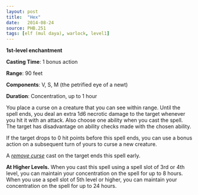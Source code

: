 ```yaml
---
layout: post
title:  "Hex"
date:   2014-08-24
source: PHB.251
tags: [elf (mul daya), warlock, level1]
---
```


**1st-level enchantment**

**Casting Time**: 1 bonus action

**Range**: 90 feet

**Components**: V, S, M (the petrified eye of a newt)

**Duration**: Concentration, up to 1 hour

You place a curse on a creature that you can see within range. Until the spell ends, you deal an extra 1d6 necrotic damage to the target whenever you hit it with an attack. Also choose one ability when you cast the spell. The target has disadvantage on ability checks made with the chosen ability.

If the target drops to 0 hit points before this spell ends, you can use a bonus action on a subsequent turn of yours to curse a new creature.

A *[remove curse](remove-curse)* cast on the target ends this spell early.

**At Higher Levels.** When you cast this spell using a spell slot of 3rd or 4th level, you can maintain your concentration on the spell for up to 8 hours. When you use a spell slot of 5th level or higher, you can maintain your concentration on the spell for up to 24 hours.

